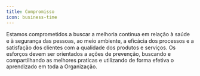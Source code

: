 ```yaml
---
title: Compromisso
icon: business-time
---
```


Estamos comprometidos a buscar a melhoria continua em relação à saúde e à segurança das pessoas, ao meio ambiente, a eﬁcácia dos processos e a satisfação dos clientes com a qualidade dos produtos e serviços. 
Os esforços devem ser orientados a ações de prevenção, buscando e compartilhando as melhores praticas e utilizando de forma efetiva o aprendizado em toda a Organização.